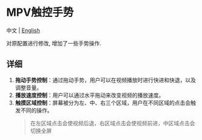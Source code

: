 # MPV触控手势

中文 | [English](./README.md)

对原配置进行修改, 增加了一些手势操作.

## 详细

1. **拖动手势控制**：通过拖动手势，用户可以在视频播放时进行快进和快退，以及调整音量。
2. **播放速度控制**：用户可以通过水平拖动来改变视频的播放速度。
3. **触摸区域控制**：屏幕被分为左、中、右三个区域，用户在不同区域的点击会触发不同的操作。
    > 在左区域点击会使视频后退，右区域点击会使视频前进，中区域点击会切换全屏
